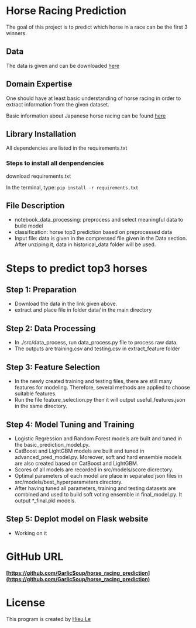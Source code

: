 # Horse Racing Prediction
The goal of this project is to predict which horse in a race can be the first 3 winners.


## Data
The data is given and can be downloaded [here](https://drive.google.com/file/u/2/d/18EdiC515lnr7NDKJK_EdELRCmk5t2z0T/view)

## Domain Expertise
One should have at least basic understanding of horse racing in order to extract information from the given dataset.

Basic information about Japanese horse racing can be found [here](http://japanracing.jp/en/racing/go_racing/guide/)

## Library Installation
All dependencies are listed in the requirements.txt

### Steps to install all denpendencies
download requirements.txt

In the terminal, type: 
`pip install -r requirements.txt`

## File Description
- notebook_data_processing: preprocess and select meaningful data to build model
- classification: horse top3 prediction based on preprocessed data
- Input file: data is given in the compressed file given in the Data section. After unziping it, data in historical_data folder will be used.

# Steps to predict top3 horses

## Step 1: Preparation
- Download the data in the link given above.
- extract and place file in folder data/ in the main directory

## Step 2: Data Processing
- In ./src/data_process, run data_process.py file to process raw data.
- The outputs are training.csv and testing.csv in extract_feature folder

## Step 3: Feature Selection
- In the newly created training and testing files, there are still many features for modeling. Therefore, several methods are applied to choose suitable features.
- Run the file feature_selection.py then it will output useful_features.json in the same directory.

## Step 4: Model Tuning and Training
- Logistic Regression and Random Forest models are built and tuned in the basic_prediction_model.py.
- CatBoost and LightGBM models are built and tuned in advanced_pred_model.py. Moreover, soft and hard ensemble models are also created based on CatBoost and LightGBM.
- Scores of all models are recorded in src/models/score dicrectory.
- Optimal parameters of each model are place in separated json files in src/models/best_hyperparameters directory.
- After having tuned all parameters, training and testing datasets are combined and used to build soft voting ensemble in final_model.py. It output *_final.pkl models.

## Step 5: Deplot model on Flask website
- Working on it


# GitHub URL
**[https://github.com/GarlicSoup/horse_racing_prediction](https://github.com/GarlicSoup/horse_racing_prediction)**

# License
This program is created by [Hieu Le](https://github.com/GarlicSoup)

